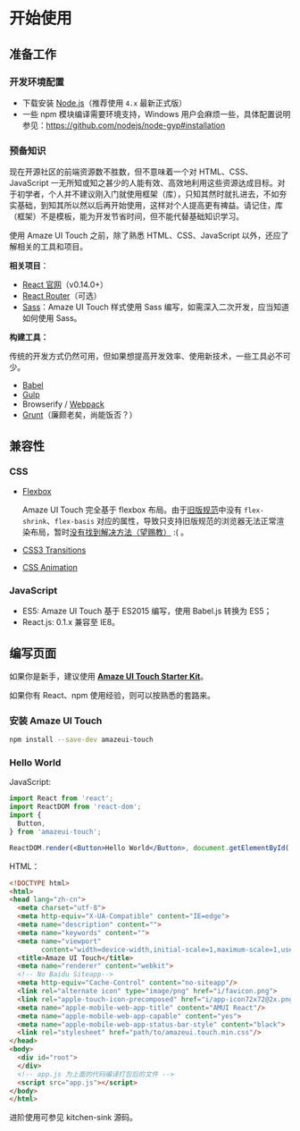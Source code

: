 # 开始使用

## 准备工作

### 开发环境配置

- 下载安装 [Node.js](https://nodejs.org/en/download/)（推荐使用 `4.x` 最新正式版）
- 一些 npm 模块编译需要环境支持，Windows 用户会麻烦一些，具体配置说明参见：https://github.com/nodejs/node-gyp#installation

### 预备知识

现在开源社区的前端资源数不胜数，但不意味着一个对 HTML、CSS、JavaScript 一无所知或知之甚少的人能有效、高效地利用这些资源达成目标。对于初学者，个人并不建议刚入门就使用框架（库），只知其然时就扎进去，不如夯实基础，到知其所以然以后再开始使用，这样对个人提高更有裨益。请记住，库（框架）不是模板，能为开发节省时间，但不能代替基础知识学习。

使用 Amaze UI Touch 之前，除了熟悉 HTML、CSS、JavaScript 以外，还应了解相关的工具和项目。

**相关项目**：

- [React 官网](http://facebook.github.io/react/)（v0.14.0+）
- [React Router](https://github.com/rackt/react-router/)（可选）
- [Sass](http://sass-lang.com/)：Amaze UI Touch 样式使用 Sass 编写，如需深入二次开发，应当知道如何使用 Sass。

**构建工具：**

传统的开发方式仍然可用，但如果想提高开发效率、使用新技术，一些工具必不可少。

- [Babel](https://babeljs.io/)
- [Gulp](https://github.com/gulpjs/gulp/blob/master/docs/getting-started.md)
- Browserify / [Webpack](http://webpack.github.io/)
- [Grunt](http://gruntjs.com/)（廉颇老矣，尚能饭否？）

## 兼容性

### CSS

- [Flexbox](http://caniuse.com/#feat=flexbox)

  Amaze UI Touch 完全基于 flexbox 布局。由于[旧版规范](http://www.w3.org/TR/2009/WD-css3-flexbox-20090723/)中没有 `flex-shrink`、`flex-basis` 对应的属性，导致只支持旧版规范的浏览器无法正常渲染布局，暂时[没有找到解决方法（望赐教）](https://github.com/amazeui/amazeui-touch/issues/12) :( 。
- [CSS3 Transitions](http://caniuse.com/#feat=css-transitions)
- [CSS Animation](http://caniuse.com/#feat=css-animation)

### JavaScript

- ES5: Amaze UI Touch 基于 ES2015 编写，使用 Babel.js 转换为 ES5；
- React.js: 0.1.x 兼容至 IE8。

## 编写页面

如果你是新手，建议使用 [**Amaze UI Touch Starter Kit**](https://github.com/amazeui/amt-starter-kit)。

如果你有 React、npm 使用经验，则可以按熟悉的套路来。

### 安装 Amaze UI Touch

```bash
npm install --save-dev amazeui-touch
```

### Hello World

JavaScript:

```jsx
import React from 'react';
import ReactDOM from 'react-dom';
import {
  Button,
} from 'amazeui-touch';

ReactDOM.render(<Button>Hello World</Button>, document.getElementById('root'));
```

HTML：

```html
<!DOCTYPE html>
<html>
<head lang="zh-cn">
  <meta charset="utf-8">
  <meta http-equiv="X-UA-Compatible" content="IE=edge">
  <meta name="description" content="">
  <meta name="keywords" content="">
  <meta name="viewport"
        content="width=device-width,initial-scale=1,maximum-scale=1,user-scalable=no">
  <title>Amaze UI Touch</title>
  <meta name="renderer" content="webkit">
  <!-- No Baidu Siteapp-->
  <meta http-equiv="Cache-Control" content="no-siteapp"/>
  <link rel="alternate icon" type="image/png" href="i/favicon.png">
  <link rel="apple-touch-icon-precomposed" href="i/app-icon72x72@2x.png">
  <meta name="apple-mobile-web-app-title" content="AMUI React"/>
  <meta name="apple-mobile-web-app-capable" content="yes">
  <meta name="apple-mobile-web-app-status-bar-style" content="black">
  <link rel="stylesheet" href="path/to/amazeui.touch.min.css"/>
</head>
<body>
  <div id="root">
  </div>
  <!-- app.js 为上面的代码编译打包后的文件 -->
  <script src="app.js"></script>
</body>
</html>
```

进阶使用可参见 kitchen-sink 源码。
